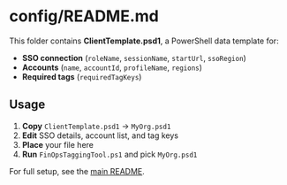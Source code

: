 # config/README.md

This folder contains **ClientTemplate.psd1**, a PowerShell data template for:

* **SSO connection** (`roleName`, `sessionName`, `startUrl`, `ssoRegion`)
* **Accounts** (`name`, `accountId`, `profileName`, `regions`)
* **Required tags** (`requiredTagKeys`)

## Usage

1. **Copy** `ClientTemplate.psd1` → `MyOrg.psd1`
2. **Edit** SSO details, account list, and tag keys
3. **Place** your file here
4. **Run** `FinOpsTaggingTool.ps1` and pick `MyOrg.psd1`

For full setup, see the [main README](../README.md).

